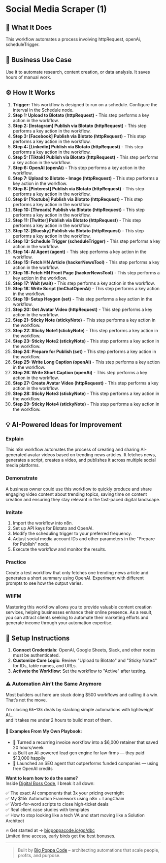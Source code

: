 # Social Media Scraper  (1)

## 🚀 What It Does
This workflow automates a process involving httpRequest, openAi, scheduleTrigger.

## 💼 Business Use Case
Use it to automate research, content creation, or data analysis. It saves hours of manual work.

## ⚙️ How It Works
1.  **Trigger:** This workflow is designed to run on a schedule. Configure the interval in the Schedule node.
2. **Step 1: Upload to Blotato (httpRequest)** - This step performs a key action in the workflow.
3. **Step 2: [Instagram] Publish via Blotato (httpRequest)** - This step performs a key action in the workflow.
4. **Step 3: [Facebook] Publish via Blotato (httpRequest)** - This step performs a key action in the workflow.
5. **Step 4: [Linkedin] Publish via Blotato (httpRequest)** - This step performs a key action in the workflow.
6. **Step 5: [Tiktok] Publish via Blotato (httpRequest)** - This step performs a key action in the workflow.
7. **Step 6: OpenAI (openAi)** - This step performs a key action in the workflow.
8. **Step 7: Upload to Blotato - Image (httpRequest)** - This step performs a key action in the workflow.
9. **Step 8: [Pinterest] Publish via Blotato (httpRequest)** - This step performs a key action in the workflow.
10. **Step 9: [Youtube] Publish via Blotato (httpRequest)** - This step performs a key action in the workflow.
11. **Step 10: [Threads] Publish via Blotato (httpRequest)** - This step performs a key action in the workflow.
12. **Step 11: [Twitter] Publish via Blotato (httpRequest)** - This step performs a key action in the workflow.
13. **Step 12: [Bluesky] Publish via Blotato (httpRequest)** - This step performs a key action in the workflow.
14. **Step 13: Schedule Trigger (scheduleTrigger)** - This step performs a key action in the workflow.
15. **Step 14: AI Agent (agent)** - This step performs a key action in the workflow.
16. **Step 15: Fetch HN Article (hackerNewsTool)** - This step performs a key action in the workflow.
17. **Step 16: Fetch HN Front Page (hackerNewsTool)** - This step performs a key action in the workflow.
18. **Step 17: Wait (wait)** - This step performs a key action in the workflow.
19. **Step 18: Write Script (lmChatOpenAi)** - This step performs a key action in the workflow.
20. **Step 19: Setup Heygen (set)** - This step performs a key action in the workflow.
21. **Step 20: Get Avatar Video (httpRequest)** - This step performs a key action in the workflow.
22. **Step 21: Sticky Note (stickyNote)** - This step performs a key action in the workflow.
23. **Step 22: Sticky Note1 (stickyNote)** - This step performs a key action in the workflow.
24. **Step 23: Sticky Note2 (stickyNote)** - This step performs a key action in the workflow.
25. **Step 24: Prepare for Publish (set)** - This step performs a key action in the workflow.
26. **Step 25: Write Long Caption (openAi)** - This step performs a key action in the workflow.
27. **Step 26: Write Short Caption (openAi)** - This step performs a key action in the workflow.
28. **Step 27: Create Avatar Video (httpRequest)** - This step performs a key action in the workflow.
29. **Step 28: Sticky Note3 (stickyNote)** - This step performs a key action in the workflow.
30. **Step 29: Sticky Note4 (stickyNote)** - This step performs a key action in the workflow.

## 💡 AI-Powered Ideas for Improvement
### Explain
This n8n workflow automates the process of creating and sharing AI-generated avatar videos based on trending news articles. It fetches news, generates a script, creates a video, and publishes it across multiple social media platforms.

### Demonstrate
A business owner could use this workflow to quickly produce and share engaging video content about trending topics, saving time on content creation and ensuring they stay relevant in the fast-paced digital landscape.

### Imitate
1. Import the workflow into n8n.
2. Set up API keys for Blotato and OpenAI.
3. Modify the scheduling trigger to your preferred frequency.
4. Adjust social media account IDs and other parameters in the "Prepare for Publish" node.
5. Execute the workflow and monitor the results.

### Practice
Create a test workflow that only fetches one trending news article and generates a short summary using OpenAI. Experiment with different prompts to see how the output varies.

### WIIFM
Mastering this workflow allows you to provide valuable content creation services, helping businesses enhance their online presence. As a result, you can attract clients seeking to automate their marketing efforts and generate income through your automation expertise.

## 🔧 Setup Instructions
1. **Connect Credentials:** OpenAI, Google Sheets, Slack, and other nodes must be authenticated.
2. **Customize Core Logic:** Review "Upload to Blotato" and "Sticky Note4" for IDs, table names, and URLs.
3. **Activate the Workflow:** Set the workflow to "Active" after testing.

### ⚠️ Automation Ain’t the Same Anymore

Most builders out here are stuck doing $500 workflows and calling it a win.  
That’s not the move.  

I'm closing $6k–$13k deals by stacking simple automations with lightweight AI...  
and it takes me under 2 hours to build most of them.

#### 🧠 Examples From My Own Playbook:
- 🔁 Turned a recurring invoice workflow into a $6,000 retainer that saved 20 hours/week  
- ⚖️ Built an AI-powered lead gen engine for law firms — they paid $13,000 happily  
- 🚀 Launched an SEO agent that outperforms funded companies — using free OpenAI credits  

**Want to learn how to do the same?**  
Inside [Digital Boss Code](https://bigpoppacode.io/go/dbc), I break it all down:

✅ The exact AI components that 3x your pricing overnight  
✅ My $15k Automation Framework using n8n + LangChain  
✅ Word-for-word scripts to close high-ticket deals  
✅ Real client case studies with templates  
✅ How to stop looking like a tech VA and start moving like a Solution Architect  

🔥 Get started at → [bigpoppacode.io/go/dbc](https://bigpoppacode.io/go/dbc)  
Limited time access, early birds get the best bonuses.

---
> Built by [Big Poppa Code](https://bigpoppacode.io) – architecting automations that scale people, profits, and purpose.
